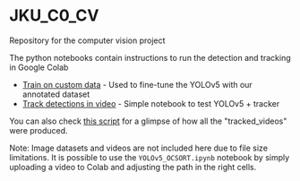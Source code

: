 # JKU_C0_CV
Repository for the computer vision project

The python notebooks contain instructions to run the detection and tracking in Google Colab

- [Train on custom data](YOLOv5_Train_Custom_Data.ipynb) - Used to fine-tune the YOLOv5 with our annotated dataset
- [Track detections in video](YOLOv5_OCSORT.ipynb) - Simple notebook to test YOLOv5 + tracker

You can also check [this script](all_track.sh) for a glimpse of how all the "tracked_videos" were produced.

Note: Image datasets and videos are not included here due to file size limitations. It is possible to use the `YOLOv5_OCSORT.ipynb` notebook by simply uploading a video to Colab and adjusting the path in the right cells.